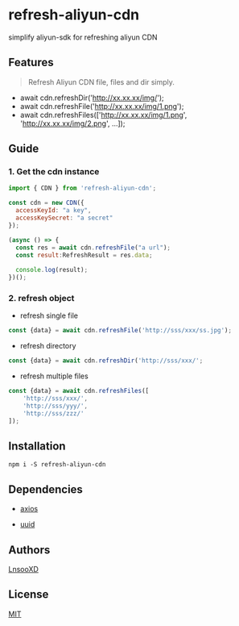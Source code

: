 # refresh-aliyun-cdn

simplify aliyun-sdk for refreshing aliyun CDN

## Features

> Refresh Aliyun CDN file, files and dir simply.

* await cdn.refreshDir('http://xx.xx.xx/img/');
* await cdn.refreshFile('http://xx.xx.xx/img/1.png');
* await cdn.refreshFiles(['http://xx.xx.xx/img/1.png', 'http://xx.xx.xx/img/2.png', ...]);

## Guide

### 1. Get the cdn instance

```js
import { CDN } from 'refresh-aliyun-cdn';

const cdn = new CDN({
  accessKeyId: "a key",
  accessKeySecret: "a secret"
});

(async () => {
  const res = await cdn.refreshFile("a url");
  const result:RefreshResult = res.data; 
  
  console.log(result);
})();

```

### 2. refresh object

* refresh single file

```js
const {data} = await cdn.refreshFile('http://sss/xxx/ss.jpg');
```

* refresh directory

```js
const {data} = await cdn.refreshDir('http://sss/xxx/';
```

* refresh multiple files

```js
const {data} = await cdn.refreshFiles([
    'http://sss/xxx/',
    'http://sss/yyy/',
    'http://sss/zzz/'
]);
```

## Installation

```shell
npm i -S refresh-aliyun-cdn
```

## Dependencies

* [axios](https://github.com/axios/axios)

* [uuid](https://github.com/uuidjs/uuid)

## Authors

[LnsooXD](https://github.com/LnsooXD)

## License

[MIT](http://spdx.org/licenses/MIT)

